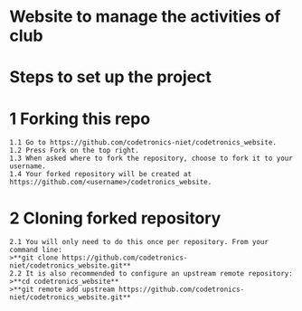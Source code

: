 # Website to manage the activities of club

# Steps to set up the project

# 1 Forking this repo  

    1.1 Go to https://github.com/codetronics-niet/codetronics_website.  
    1.2 Press Fork on the top right.  
    1.3 When asked where to fork the repository, choose to fork it to your username.  
    1.4 Your forked repository will be created at https://github.com/<username>/codetronics_website.  
# 2 Cloning forked repository  

    2.1 You will only need to do this once per repository. From your command line:  
    >**git clone https://github.com/codetronics-niet/codetronics_website.git**   
    2.2 It is also recommended to configure an upstream remote repository:
    >**cd codetronics_website**     
    >**git remote add upstream https://github.com/codetronics-niet/codetronics_website.git**  

